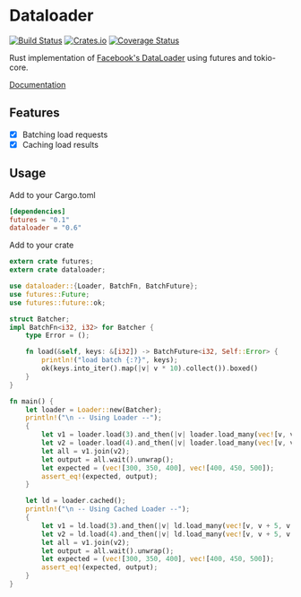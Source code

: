 # Dataloader

[![Build Status](https://travis-ci.org/cksac/dataloader-rs.svg?branch=master)](https://travis-ci.org/cksac/dataloader-rs)
[![Crates.io](https://img.shields.io/crates/v/dataloader.svg)](https://crates.io/crates/dataloader)
[![Coverage Status](https://coveralls.io/repos/github/cksac/dataloader-rs/badge.svg?branch=master)](https://coveralls.io/github/cksac/dataloader-rs?branch=master)

Rust implementation of [Facebook's DataLoader](https://github.com/facebook/dataloader) using futures and tokio-core.

[Documentation](https://docs.rs/dataloader)

## Features

* [x] Batching load requests
* [x] Caching load results

## Usage

Add to your Cargo.toml

```toml
[dependencies]
futures = "0.1"
dataloader = "0.6"
```

Add to your crate

```rust
extern crate futures;
extern crate dataloader;

use dataloader::{Loader, BatchFn, BatchFuture};
use futures::Future;
use futures::future::ok;

struct Batcher;
impl BatchFn<i32, i32> for Batcher {
    type Error = ();

    fn load(&self, keys: &[i32]) -> BatchFuture<i32, Self::Error> {
        println!("load batch {:?}", keys);
        ok(keys.into_iter().map(|v| v * 10).collect()).boxed()
    }
}

fn main() {
    let loader = Loader::new(Batcher);
    println!("\n -- Using Loader --");
    {
        let v1 = loader.load(3).and_then(|v| loader.load_many(vec![v, v + 5, v + 10]));
        let v2 = loader.load(4).and_then(|v| loader.load_many(vec![v, v + 5, v + 10]));
        let all = v1.join(v2);
        let output = all.wait().unwrap();
        let expected = (vec![300, 350, 400], vec![400, 450, 500]);
        assert_eq!(expected, output);
    }

    let ld = loader.cached();
    println!("\n -- Using Cached Loader --");
    {
        let v1 = ld.load(3).and_then(|v| ld.load_many(vec![v, v + 5, v + 10]));
        let v2 = ld.load(4).and_then(|v| ld.load_many(vec![v, v + 5, v + 10]));
        let all = v1.join(v2);
        let output = all.wait().unwrap();
        let expected = (vec![300, 350, 400], vec![400, 450, 500]);
        assert_eq!(expected, output);
    }
}
```
